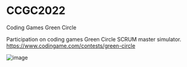 # CCGC2022
Coding Games Green Circle

Participation on coding games Green Circle SCRUM master simulator.
https://www.codingame.com/contests/green-circle

![image](https://user-images.githubusercontent.com/41569318/175658980-6de4bf46-b0af-4bda-b9c6-35908f3d9b53.png)
